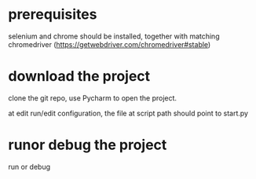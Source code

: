 # prerequisites
selenium and chrome should be installed, together with matching chromedriver (https://getwebdriver.com/chromedriver#stable)
# download the project
clone the git repo, use Pycharm to open the project.

at edit run/edit configuration, the file at script path should point to start.py
# runor debug the project
run or debug

